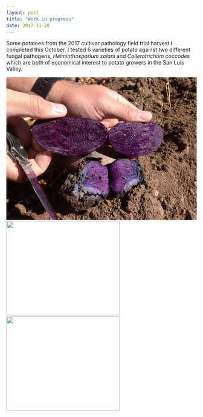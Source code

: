 ```yaml
---
layout: post
title: "Work in progress"
date: 2017-11-28
---
```


Some potatoes from the 2017 cultivar pathology field trial harvest I completed this October. I tested 6 varieties of potato against two different fungal pathogens, *Helminthosporium solani* and *Colletotrichum coccodes* which are both of economical interest to potato growers in the San Luis Valley.


<img src="/_posts/IMG_2209.JPG">


<img src="/IMG_2208.JPG" width="300" height="250">


<img src="/IMG_2211.JPG" width="300" height="250">
